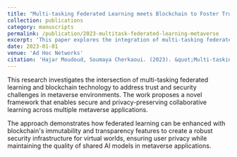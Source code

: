 ```yaml
---
title: "Multi-tasking Federated Learning meets Blockchain to Foster Trust and Security in the Metaverse"
collection: publications
category: manuscripts
permalink: /publication/2023-multitask-federated-learning-metaverse
excerpt: 'This paper explores the integration of multi-tasking federated learning with blockchain technology to enhance trust and security in metaverse environments.'
date: 2023-01-01
venue: 'Ad Hoc Networks'
citation: 'Hajar Moudoud, Soumaya Cherkaoui. (2023). &quot;Multi-tasking Federated Learning meets Blockchain to Foster Trust and Security in the Metaverse.&quot; <i>Ad Hoc Networks</i>. Volume 150.'
---
```


This research investigates the intersection of multi-tasking federated learning and blockchain technology to address trust and security challenges in metaverse environments. The work proposes a novel framework that enables secure and privacy-preserving collaborative learning across multiple metaverse applications.

The approach demonstrates how federated learning can be enhanced with blockchain's immutability and transparency features to create a robust security infrastructure for virtual worlds, ensuring user privacy while maintaining the quality of shared AI models in metaverse applications.